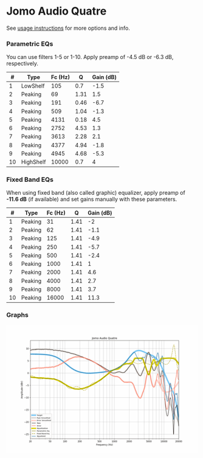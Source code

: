 # Jomo Audio Quatre
See [usage instructions](https://github.com/jaakkopasanen/AutoEq#usage) for more options and info.

### Parametric EQs
You can use filters 1-5 or 1-10. Apply preamp of -4.5 dB or -6.3 dB, respectively.

|   # | Type      |   Fc (Hz) |    Q |   Gain (dB) |
|-----|-----------|-----------|------|-------------|
|   1 | LowShelf  |       105 | 0.7  |        -1.5 |
|   2 | Peaking   |        69 | 1.31 |         1.5 |
|   3 | Peaking   |       191 | 0.46 |        -6.7 |
|   4 | Peaking   |       509 | 1.04 |        -1.3 |
|   5 | Peaking   |      4131 | 0.18 |         4.5 |
|   6 | Peaking   |      2752 | 4.53 |         1.3 |
|   7 | Peaking   |      3613 | 2.28 |         2.1 |
|   8 | Peaking   |      4377 | 4.94 |        -1.8 |
|   9 | Peaking   |      4945 | 4.68 |        -5.3 |
|  10 | HighShelf |     10000 | 0.7  |         4   |

### Fixed Band EQs
When using fixed band (also called graphic) equalizer, apply preamp of **-11.6 dB** (if available) and set gains manually with these parameters.

|   # | Type    |   Fc (Hz) |    Q |   Gain (dB) |
|-----|---------|-----------|------|-------------|
|   1 | Peaking |        31 | 1.41 |        -2   |
|   2 | Peaking |        62 | 1.41 |        -1.1 |
|   3 | Peaking |       125 | 1.41 |        -4.9 |
|   4 | Peaking |       250 | 1.41 |        -5.7 |
|   5 | Peaking |       500 | 1.41 |        -2.4 |
|   6 | Peaking |      1000 | 1.41 |         1   |
|   7 | Peaking |      2000 | 1.41 |         4.6 |
|   8 | Peaking |      4000 | 1.41 |         2.7 |
|   9 | Peaking |      8000 | 1.41 |         3.7 |
|  10 | Peaking |     16000 | 1.41 |        11.3 |

### Graphs
![](./Jomo%20Audio%20Quatre.png)
